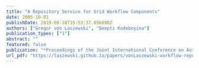 ```yaml
---
title: "A Repository Service for Grid Workflow Components"
date: 2005-10-01
publishDate: 2019-08-18T15:53:37.056090Z
authors: ["Gregor von Laszewski", "Deepti Kodeboyina"]
publication_types: ["1"]
abstract: ""
featured: false
publication: "*Proceedings of the Joint International Conference on Autonomic and Autonomous Systems and International Conference on Networking and Services*"
url_pdf: "https://laszewski.github.io/papers/vonLaszewski-workflow-repository.pdf"
---
```


